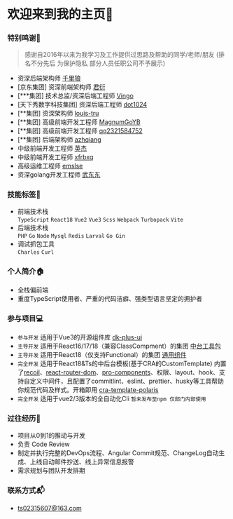 # 欢迎来到我的主页👏
### 特别鸣谢🎉
 > 感谢自2016年以来为我学习及工作提供过思路及帮助的同学/老师/朋友 (排名不分先后 为保护隐私 部分人员任职公司不予展示)
 - 资深后端架构师 [千里狼](https://github.com/qianlilang)
 - [京东集团] 资深前端架构师 [君衍](https://github.com/isMrFan)
 - [***集团] 技术总监/资深后端工程师 [Vingo](https://github.com/VingoYang)
 - [天下秀数字科技集团] 资深后端工程师 [dot1024](https://github.com/dot1024)
 - [**集团] 资深架构师 [louis-tru](https://github.com/louis-tru)
 - [**集团] 高级前端开发工程师 [MagnumGoYB](https://github.com/MagnumGoYB)
 - [**集团] 高级前端开发工程师 [qq2321584752](https://github.com/qq2321584752)
 - [**集团] 后端架构师 [azhqiang](https://github.com/NoUserNames)
 - 中级前端开发工程师 [英杰](https://github.com/WangYingJay)
 - 中级前端开发工程师 [xfrbxq](https://github.com/xfrbxq)
 - 高级运维工程师 [emslse](https://github.com/emslse)
 - 资深golang开发工程师 [武东东](https://github.com/chiniun)
   
### 技能标签📖
 - 前端技术栈  
   `TypeScript` `React18` `Vue2` `Vue3` `Scss` `Webpack` `Turbopack` `Vite`
 - 后端技术栈  
   `PHP` `Go` `Node` `Mysql` `Redis` `Larval` `Go Gin`
 - 调试抓包工具  
   `Charles` `Curl`

### 个人简介🏠
  - 全栈偏前端
  - 重度TypeScript使用者、严重的代码洁癖、强类型语言坚定的拥护者
  
### 参与项目💻
  - `参与开发` 适用于Vue3的开源组件库 [dk-plus-ui](https://github.com/dk-plus-ui/dk-plus-ui)
  - `主导开发` 适用于React16/17/18（兼容ClassCompment）的集团 [中台工具包](https://www.npmjs.com/package/@bugfix2019/utils)
  - `主导开发` 适用于React18（仅支持Functional）的集团 [通用组件](https://www.npmjs.com/package/hashii-account)
  - `完全开发` 适用于React18&Ts的中后台模板(基于CRA的CustomTemplate) 内置了[recoil](https://recoiljs.org/)、[react-router-dom](https://reactrouter.com/)、[pro-components](https://procomponents.ant.design/)、权限、layout、hook、支持自定义中间件，且配置了commitlint、eslint、prettier、husky等工具帮助你规范代码及样式。开箱即用 [cra-template-polaris](https://www.npmjs.com/package/@bugfix2019/cra-template-polaris) 
  - `完全开发` 适用于vue2/3版本的全自动化Cli `暂未发布至npm 仅部门内部使用`
    
### 过往经历🔰
  - 项目从0到1的推动与开发
  - 负责 Code Review
  - 制定并执行完整的DevOps流程、Angular Commit规范、ChangeLog自动生成、上线自动邮件抄送、线上异常信息报警
  - 需求规划与团队开发排期
  
### 联系方式📬
  - ts02315607@163.com
